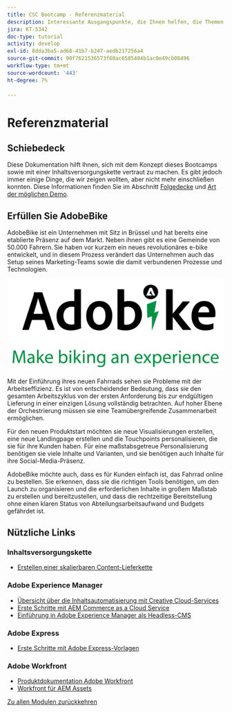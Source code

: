 ```yaml
---
title: CSC Bootcamp - Referenzmaterial
description: Interessante Ausgangspunkte, die Ihnen helfen, die Themen, die in diesem Bootcamp behandelt werden, besser zu verstehen.
jira: KT-5342
doc-type: tutorial
activity: develop
exl-id: 8dda3ba5-ad68-41b7-b247-aedb217256a4
source-git-commit: 90f7621536573f60ac6585404b1ac0e49cb08496
workflow-type: tm+mt
source-wordcount: '443'
ht-degree: 7%

---
```


# Referenzmaterial

## Schiebedeck

Diese Dokumentation hilft Ihnen, sich mit dem Konzept dieses Bootcamps sowie mit einer Inhaltsversorgungskette vertraut zu machen. Es gibt jedoch immer einige Dinge, die wir zeigen wollten, aber nicht mehr einschließen konnten. Diese Informationen finden Sie im Abschnitt [Folgedecke](https://adobe.sharepoint.com/:p:/r/sites/SWEnterpriseMarketingTeam/Shared%20Documents/Bootcamps/Content%20Supply%20Chain%20Bootcamp/Experience%20Makers%20Content%20Supply%20Chain%20Slide%20Deck.pptx?d=w1a3787d39c3a43ab941cfd0069f8383a&amp;csf=1&amp;web=1&amp;e=57aFUU) und [Art der möglichen Demo](https://xd.adobe.com/view/45ea642f-69fb-4bbe-bba6-6915a3709a6d-10b9/?fullscreen).

## Erfüllen Sie AdobeBike

AdobeBike ist ein Unternehmen mit Sitz in Brüssel und hat bereits eine etablierte Präsenz auf dem Markt. Neben ihnen gibt es eine Gemeinde von 50.000 Fahrern. Sie haben vor kurzem ein neues revolutionäres e-bike entwickelt, und in diesem Prozess verändert das Unternehmen auch das Setup seines Marketing-Teams sowie die damit verbundenen Prozesse und Technologien.

![AdobeBike](./images/adobike-logo.png)

Mit der Einführung ihres neuen Fahrrads sehen sie Probleme mit der Arbeitseffizienz. Es ist von entscheidender Bedeutung, dass sie den gesamten Arbeitszyklus von der ersten Anforderung bis zur endgültigen Lieferung in einer einzigen Lösung vollständig betrachten. Auf hoher Ebene der Orchestrierung müssen sie eine Teamübergreifende Zusammenarbeit ermöglichen.

Für den neuen Produktstart möchten sie neue Visualisierungen erstellen, eine neue Landingpage erstellen und die Touchpoints personalisieren, die sie für ihre Kunden haben. Für eine maßstabsgetreue Personalisierung benötigen sie viele Inhalte und Varianten, und sie benötigen auch Inhalte für ihre Social-Media-Präsenz.

AdobeBike möchte auch, dass es für Kunden einfach ist, das Fahrrad online zu bestellen. Sie erkennen, dass sie die richtigen Tools benötigen, um den Launch zu organisieren und die erforderlichen Inhalte in großem Maßstab zu erstellen und bereitzustellen, und dass die rechtzeitige Bereitstellung ohne einen klaren Status von Abteilungsarbeitsaufwand und Budgets gefährdet ist.


## Nützliche Links

### Inhaltsversorgungskette

- [Erstellen einer skalierbaren Content-Lieferkette](https://business.adobe.com/resources/webinars/building-a-content-supply-chain-that-scales.html)

### Adobe Experience Manager

- [Übersicht über die Inhaltsautomatisierung mit Creative Cloud-Services](https://experienceleague.adobe.com/docs/experience-manager-learn/assets/content-automation/overview.html?lang=en)
- [Erste Schritte mit AEM Commerce as a Cloud Service](https://experienceleague.adobe.com/docs/experience-manager-cloud-service/content/content-and-commerce/storefront/getting-started.html)
- [Einführung in Adobe Experience Manager als Headless-CMS](https://experienceleague.adobe.com/docs/experience-manager-cloud-service/content/headless/introduction.html?lang=en)

### Adobe Express

- [Erste Schritte mit Adobe Express-Vorlagen](https://helpx.adobe.com/express/using/work-with-templates.html)

### Adobe Workfront

- [Produktdokumentation Adobe Workfront](https://experienceleague.adobe.com/docs/workfront/using/home.html?lang=en)
- [Workfront für AEM Assets](https://exchange.adobe.com/apps/ec/101385/workfront-for-aem-assets)


[Zu allen Modulen zurückkehren](./overview.md)
